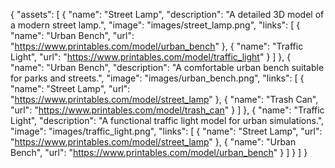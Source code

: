 {
  "assets": [
    {
      "name": "Street Lamp",
      "description": "A detailed 3D model of a modern street lamp.",
      "image": "images/street_lamp.png",
      "links": [
        {
          "name": "Urban Bench",
          "url": "https://www.printables.com/model/urban_bench"
        },
        {
          "name": "Traffic Light",
          "url": "https://www.printables.com/model/traffic_light"
        }
      ]
    },
    {
      "name": "Urban Bench",
      "description": "A comfortable urban bench suitable for parks and streets.",
      "image": "images/urban_bench.png",
      "links": [
        {
          "name": "Street Lamp",
          "url": "https://www.printables.com/model/street_lamp"
        },
        {
          "name": "Trash Can",
          "url": "https://www.printables.com/model/trash_can"
        }
      ]
    },
    {
      "name": "Traffic Light",
      "description": "A functional traffic light model for urban simulations.",
      "image": "images/traffic_light.png",
      "links": [
        {
          "name": "Street Lamp",
          "url": "https://www.printables.com/model/street_lamp"
        },
        {
          "name": "Urban Bench",
          "url": "https://www.printables.com/model/urban_bench"
        }
      ]
    }
  ]
}